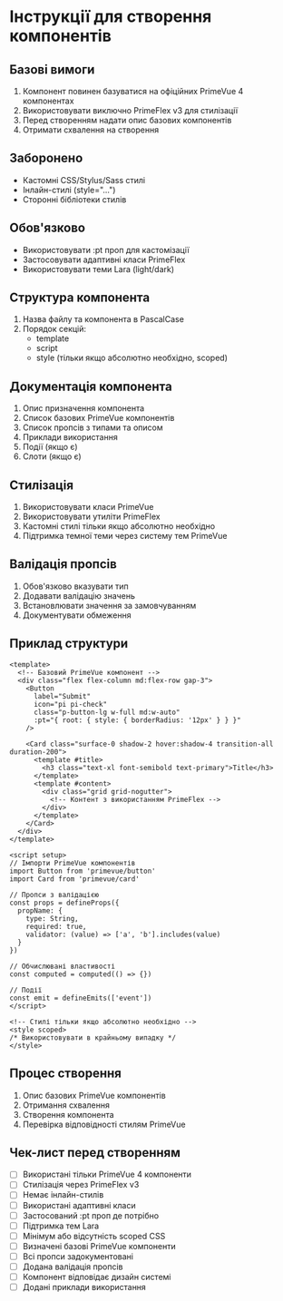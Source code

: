 # Інструкції для створення компонентів

## Базові вимоги
1. Компонент повинен базуватися на офіційних PrimeVue 4 компонентах
2. Використовувати виключно PrimeFlex v3 для стилізації
3. Перед створенням надати опис базових компонентів
4. Отримати схвалення на створення

## Заборонено
- Кастомні CSS/Stylus/Sass стилі
- Інлайн-стилі (style="...")
- Сторонні бібліотеки стилів

## Обов'язково
- Використовувати :pt проп для кастомізації
- Застосовувати адаптивні класи PrimeFlex
- Використовувати теми Lara (light/dark)

## Структура компонента
1. Назва файлу та компонента в PascalCase
2. Порядок секцій:
   - template
   - script
   - style (тільки якщо абсолютно необхідно, scoped)

## Документація компонента
1. Опис призначення компонента
2. Список базових PrimeVue компонентів
3. Список пропсів з типами та описом
4. Приклади використання
5. Події (якщо є)
6. Слоти (якщо є)

## Стилізація
1. Використовувати класи PrimeVue
2. Використовувати утиліти PrimeFlex
3. Кастомні стилі тільки якщо абсолютно необхідно
4. Підтримка темної теми через систему тем PrimeVue

## Валідація пропсів
1. Обов'язково вказувати тип
2. Додавати валідацію значень
3. Встановлювати значення за замовчуванням
4. Документувати обмеження

## Приклад структури
```vue
<template>
  <!-- Базовий PrimeVue компонент -->
  <div class="flex flex-column md:flex-row gap-3">
    <Button 
      label="Submit" 
      icon="pi pi-check" 
      class="p-button-lg w-full md:w-auto" 
      :pt="{ root: { style: { borderRadius: '12px' } } }"
    />
    
    <Card class="surface-0 shadow-2 hover:shadow-4 transition-all duration-200">
      <template #title>
        <h3 class="text-xl font-semibold text-primary">Title</h3>
      </template>
      <template #content>
        <div class="grid grid-nogutter">
          <!-- Контент з використанням PrimeFlex -->
        </div>
      </template>
    </Card>
  </div>
</template>

<script setup>
// Імпорти PrimeVue компонентів
import Button from 'primevue/button'
import Card from 'primevue/card'

// Пропси з валідацією
const props = defineProps({
  propName: {
    type: String,
    required: true,
    validator: (value) => ['a', 'b'].includes(value)
  }
})

// Обчислювані властивості
const computed = computed(() => {})

// Події
const emit = defineEmits(['event'])
</script>

<!-- Стилі тільки якщо абсолютно необхідно -->
<style scoped>
/* Використовувати в крайньому випадку */
</style>
```

## Процес створення
1. Опис базових PrimeVue компонентів
2. Отримання схвалення
3. Створення компонента
4. Перевірка відповідності стилям PrimeVue

## Чек-лист перед створенням
- [ ] Використані тільки PrimeVue 4 компоненти
- [ ] Стилізація через PrimeFlex v3
- [ ] Немає інлайн-стилів
- [ ] Використані адаптивні класи
- [ ] Застосований :pt проп де потрібно
- [ ] Підтримка тем Lara
- [ ] Мінімум або відсутність scoped CSS
- [ ] Визначені базові PrimeVue компоненти
- [ ] Всі пропси задокументовані
- [ ] Додана валідація пропсів
- [ ] Компонент відповідає дизайн системі
- [ ] Додані приклади використання 
